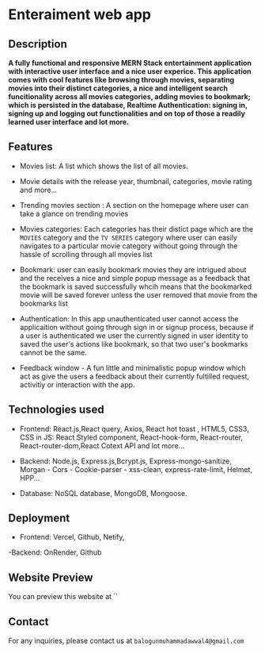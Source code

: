 # Enteraiment web app

## Description

**A fully functional and responsive MERN Stack entertainment application with interactive user interface and a nice user experice. This application comes with cool features like browsing through movies, separating movies into their distinct categories, a nice and intelligent search funcitionality across all movies categories, adding movies to bookmark; which is persisted in the database, Realtime Authentication: signing in, signing up and logging out functionalities and on top of those a readily learned user interface and lot more.**

## Features

- Movies list: A list which shows the list of all movies.

- Movie details with the release year, thumbnail, categories, movie rating and more...

- Trending movies section : A section on the homepage where user can take a glance on trending movies

- Movies categories: Each categories has their distict page which are the `MOVIES` category and the `TV SERIES` category where user can easily navigates to a particular movie category without going through the hassle of scrolling through all movies list

- Bookmark: user can easily bookmark movies they are intrigued about and the receives a nice and simple popup message as a feedback that the bookmark is saved successfully whcih means that the bookmarked movie will be saved forever unless the user removed that movie from the bookmarks list

- Authentication: In this app unauthenticated user cannot access the applicaition without going through sign in or signup process, because if a user is authenticated we user the currently signed in user identity to saved the user's actions like bookmark, so that two user's bookmarks cannot be the same.

- Feedback window - A fun little and minimalistic popup window which act as give the users a feedback about their currently fultilled request, activitiy or interaction with the app.

## Technologies used

- Frontend: React.js,React query, Axios, React hot toast , HTML5, CSS3, CSS in JS: React Styled component, React-hook-form, React-router, React-router-dom,React Cotext API and lot more...

- Backend: Node.js, Express.js,Bcrypt.js, Express-mongo-sanitize, Morgan - Cors - Cookie-parser - xss-clean, express-rate-limit, Helmet, HPP...

- Database: NoSQL database, MongoDB, Mongoose.

## Deployment

- Frontend: Vercel, Github, Netify,

-Backend: OnRender, Github

## Website Preview

You can preview this website at ``

## Contact

For any inquiries, please contact us at `balogunmuhammadawwal4@gmail.com`
